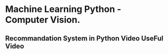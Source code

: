 # Machine Learning Python - Computer Vision.

<h2>Recommandation System in Python Video UseFul Video </h2>
<a href="https://youtu.be/1xtrIEwY_zY"></a>
